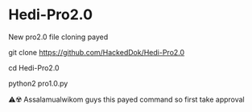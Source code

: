# Hedi-Pro2.0
New pro2.0 file cloning payed 


git clone https://github.com/HackedDok/Hedi-Pro2.0


cd Hedi-Pro2.0


python2 pro1.0.py


⚠️☢️ Assalamualwikom guys this payed command so first take approval
